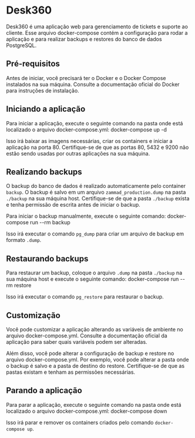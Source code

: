 # Desk360

Desk360 é uma aplicação web para gerenciamento de tickets e suporte ao cliente. Esse arquivo docker-compose contém a configuração para rodar a aplicação e para realizar backups e restores do banco de dados PostgreSQL.

## Pré-requisitos

Antes de iniciar, você precisará ter o Docker e o Docker Compose instalados na sua máquina. Consulte a documentação oficial do Docker para instruções de instalação.

## Iniciando a aplicação

Para iniciar a aplicação, execute o seguinte comando na pasta onde está localizado o arquivo docker-compose.yml: docker-compose up -d

Isso irá baixar as imagens necessárias, criar os containers e iniciar a aplicação na porta 80. Certifique-se de que as portas 80, 5432 e 9200 não estão sendo usadas por outras aplicações na sua máquina.

## Realizando backups

O backup do banco de dados é realizado automaticamente pelo container `backup`. O backup é salvo em um arquivo `zammad_production.dump` na pasta `./backup` na sua máquina host. Certifique-se de que a pasta `./backup` exista e tenha permissão de escrita antes de iniciar o backup.

Para iniciar o backup manualmente, execute o seguinte comando: docker-compose run --rm backup

Isso irá executar o comando `pg_dump` para criar um arquivo de backup em formato `.dump`.

## Restaurando backups

Para restaurar um backup, coloque o arquivo `.dump` na pasta `./backup` na sua máquina host e execute o seguinte comando: docker-compose run --rm restore

Isso irá executar o comando `pg_restore` para restaurar o backup.

## Customização

Você pode customizar a aplicação alterando as variáveis de ambiente no arquivo docker-compose.yml. Consulte a documentação oficial da aplicação para saber quais variáveis podem ser alteradas.

Além disso, você pode alterar a configuração de backup e restore no arquivo docker-compose.yml. Por exemplo, você pode alterar a pasta onde o backup é salvo e a pasta de destino do restore. Certifique-se de que as pastas existam e tenham as permissões necessárias.

## Parando a aplicação

Para parar a aplicação, execute o seguinte comando na pasta onde está localizado o arquivo docker-compose.yml: docker-compose down

Isso irá parar e remover os containers criados pelo comando `docker-compose up`.





